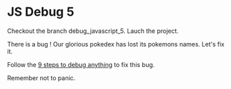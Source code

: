 # JS Debug 5

Checkout the branch debug_javascript_5.
Lauch the project.

There is a bug ! Our glorious pokedex has lost its pokemons names. Let's fix it.

Follow the [9 steps to debug anything](https://app.gitbook.com/@m33/s/standards/technical-gesture/bugs/debug/9-simple-steps-to-debug-anything) to fix this bug.

Remember not to panic.
